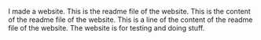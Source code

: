 I made a website.
This is the readme file of the website.
This is the content of the readme file of the website.
This is a line of the content of the readme file of the website.
The website is for testing and doing stuff.
